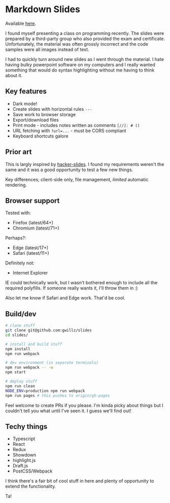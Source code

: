 
# Markdown Slides

Available [here](//gwillz.github.io/slides/).

I found myself presenting a class on programming recently. The slides were
prepared by a third-party group who also provided the exam and certificate.
Unfortunately, the material was often grossly incorrect and the code samples 
were all images instead of text.

I had to quickly turn around new slides as I went through the material. I hate
having bulky powerpoint software on my computers and I really wanted something 
that would do syntax highlighting without me having to think about it.


## Key features

- Dark mode!
- Create slides with horizontal rules `---`
- Save work to browser storage
- Export/download files
- Print mode - includes notes written as comments `[//]: # ()`
- URL fetching with `?url=...` - must be CORS compliant
- Keyboard shortcuts galore


## Prior art

This is largly inspired by
[hacker-slides](https://github.com/jacksingleton/hacker-slides). 
I found my requirements weren't the same and it was a good opportunity to
test a few new things.

Key differences; client-side only, file management, _limited_ automatic rendering.


## Browser support

Tested with:
- Firefox (latest/64+)
- Chromium (latest/71+)

Perhaps?:
- Edge (latest/17+)
- Safari (latest/11+)

Definitely not:
- Internet Explorer

IE could technically work, but I wasn't bothered enough to include all the required polyfills.  If someone really wants it, I'll throw them in :)

Also let me know if Safari and Edge work. That'd be cool.


## Build/dev

```sh
# clone stuff
git clone git@github.com:gwillz/slides
cd slides/

# install and build stuff
npm install
npm run webpack

# dev environment (in separate terminals)
npm run webpack -- -w
npm start

# deploy stuff
npm run clean
NODE_ENV=production npm run webpack
npm run pages # this pushes to origin/gh-pages
```

Feel welcome to create PRs if you please. I'm kinda picky about things but I
couldn't tell you what until I've seen it. I guess we'll find out!


## Techy things

- Typescript
- React
- Redux
- Showdown
- highlight.js
- Draft.js
- PostCSS/Webpack

I think there's a fair bit of cool stuff in here and plenty of opportunity to
extend the functionality.

Ta!

